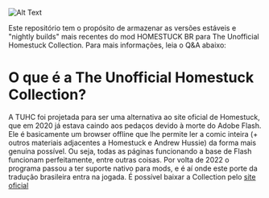 ![Alt Text](https://file.garden/W_YK-xbTQ02p2TGX/the%20brazilian%20mod.png)

Este repositório tem o propósito de armazenar as versões estáveis e "nightly builds" mais recentes do mod HOMESTUCK BR para The Unofficial Homestuck Collection. Para mais informações, leia o Q&A abaixo:
# O que é a The Unofficial Homestuck Collection?
A TUHC foi projetada para ser uma alternativa ao site oficial de Homestuck, que em 2020 já estava caindo aos pedaços devido à morte do Adobe Flash. Ele é basicamente um browser offline que lhe permite ler a comic inteira (+ outros materiais adjacentes a Homestuck e Andrew Hussie) da forma mais genuína possível. Ou seja, todas as páginas funcionando a base de Flash funcionam perfeitamente, entre outras coisas. Por volta de 2022 o programa passou a ter suporte nativo para mods, e é aí onde este porte da tradução brasileira entra na jogada. É possível baixar a Collection pelo [site oficial](https://homestuck.giovanh.com/unofficial-homestuck-collection/index.html) 
